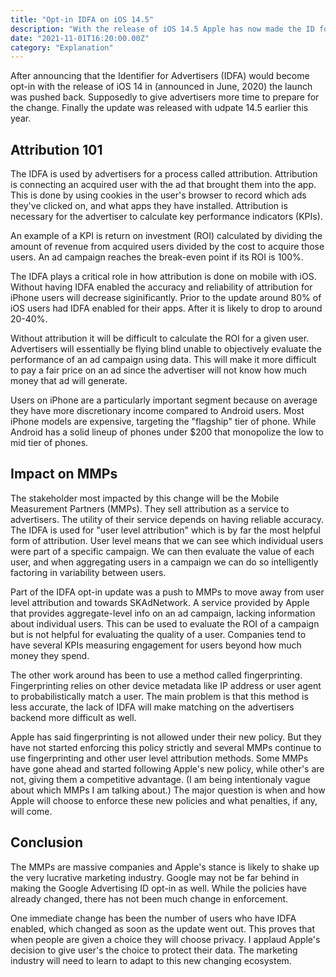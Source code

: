 ```yaml
---
title: "Opt-in IDFA on iOS 14.5"
description: "With the release of iOS 14.5 Apple has now made the ID for Advertisers (IDFA) conditional on an opt-in pop up. This ID is used to attribute advertisements to individual users which is critical for marketing."
date: "2021-11-01T16:20:00.00Z"
category: "Explanation"
---
```


After announcing that the Identifier for Advertisers (IDFA) would become opt-in with the release of iOS 14 in (announced in June, 2020) the launch was pushed back. Supposedly to give advertisers more time to prepare for the change. Finally the update was released with udpate 14.5 earlier this year. 

## Attribution 101

The IDFA is used by advertisers for a process called attribution. Attribution is connecting an acquired user with the ad that brought them into the app. This is done by using cookies in the user's browser to record which ads they've clicked on, and what apps they have installed. Attribution is necessary for the advertiser to calculate key performance indicators (KPIs). 

An example of a KPI is return on investment (ROI) calculated by dividing the amount of revenue from acquired users divided by the cost to acquire those users. An ad campaign reaches the break-even point if its ROI is 100%.

The IDFA plays a critical role in how attribution is done on mobile with iOS. Without having IDFA enabled the accuracy and reliability of attribution for iPhone users will decrease siginificantly. Prior to the update around 80% of iOS users had IDFA enabled for their apps. After it is likely to drop to around 20-40%.

Without attribution it will be difficult to calculate the ROI for a given user. Advertisers will essentially be flying blind unable to objectively evaluate the performance of an ad campaign using data. This will make it more difficult to pay a fair price on an ad since the advertiser will not know how much money that ad will generate.

Users on iPhone are a particularly important segment because on average they have more discretionary income compared to Android users. Most iPhone models are expensive, targeting the "flagship" tier of phone. While Android has a solid lineup of phones under $200 that monopolize the low to mid tier of phones. 

## Impact on MMPs

The stakeholder most impacted by this change will be the Mobile Measurement Partners (MMPs). They sell attribution as a service to advertisers. The utility of their service depends on having reliable accuracy. The IDFA is used for "user level attribution" which is by far the most helpful form of attribution. User level means that we can see which individual users were part of a specific campaign. We can then evaluate the value of each user, and when aggregating users in a campaign we can do so intelligently factoring in variability between users. 

Part of the IDFA opt-in update was a push to MMPs to move away from user level attribution and towards SKAdNetwork. A service provided by Apple that provides aggregate-level info on an ad campaign, lacking information about individual users. This can be used to evaluate the ROI of a campaign but is not helpful for evaluating the quality of a user. Companies tend to have several KPIs measuring engagement for users beyond how much money they spend.

The other work around has been to use a method called fingerprinting. Fingerprinting relies on other device metadata like IP address or user agent to probabilistically match a user. The main problem is that this method is less accurate, the lack of IDFA will make matching on the advertisers backend more difficult as well. 

Apple has said fingerprinting is not allowed under their new policy. But they have not started enforcing this policy strictly and several MMPs continue to use fingerprinting and other user level attribution methods. Some MMPs have gone ahead and started following Apple's new policy, while other's are not, giving them a competitive advantage. (I am being intentionaly vague about which MMPs I am talking about.) The major question is when and how Apple will choose to enforce these new policies and what penalties, if any, will come. 

## Conclusion 

The MMPs are massive companies and Apple's stance is likely to shake up the very lucrative marketing industry. Google may not be far behind in making the Google Advertising ID opt-in as well. While the policies have already changed, there has not been much change in enforcement. 

One immediate change has been the number of users who have IDFA enabled, which changed as soon as the update went out. This proves that when people are given a choice they will choose privacy. I applaud Apple's decision to give user's the choice to protect their data. The marketing industry will need to learn to adapt to this new changing ecosystem. 
